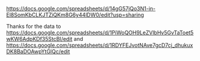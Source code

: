 https://docs.google.com/spreadsheets/d/14gG57jQo3N1-in-El8SomKbCLKJTZiQKm8G6y44lDW0/edit?usp=sharing

Thanks for the data to https://docs.google.com/spreadsheets/d/1PiWoQOH9LeZVlbHv5GvTaToet5wKW6AdpKDf35StcBI/edit and https://docs.google.com/spreadsheets/d/1RDYFEJvotNAve7gcD7cj_dhukuxDK8BaDOAwpYtGlQc/edit